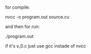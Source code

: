 for compile:

nvcc -o program.out source.cu

and then for run:

./program.out



if it's v_0.c just use gcc instade of nvcc

